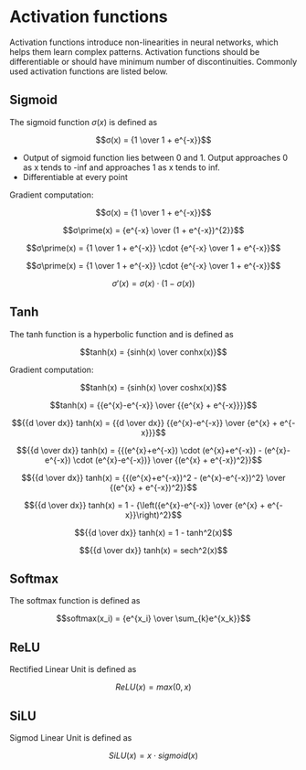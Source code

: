 # Activation functions
Activation functions introduce non-linearities in neural networks, which helps them learn complex patterns. Activation functions should be differentiable or should have minimum number of discontinuities. Commonly used activation functions are listed below. 

## Sigmoid
The sigmoid function $σ(x)$ is defined as 

$$σ(x) = {1 \over 1 + e^{-x}}$$

* Output of sigmoid function lies between 0 and 1. Output approaches 0 as x tends to -inf and approaches 1 as x tends to inf.
* Differentiable at every point

Gradient computation:

$$σ(x) = {1 \over 1 + e^{-x}}$$

$$σ\prime(x) = {e^{-x} \over (1 + e^{-x})^{2}}$$

$$σ\prime(x) = {1 \over 1 + e^{-x}} \cdot {e^{-x} \over 1 + e^{-x}}$$

$$σ\prime(x) = {1 \over 1 + e^{-x}} \cdot {e^{-x} \over 1 + e^{-x}}$$

$$σ\prime(x) = σ(x) \cdot ( 1 - σ(x))$$

## Tanh
The tanh function is a hyperbolic function and is defined as

$$tanh(x) = {sinh(x) \over conhx(x)}$$

Gradient computation:

$$tanh(x) = {sinh(x) \over coshx(x)}$$

$$tanh(x) = {{e^{x}-e^{-x}} \over {{e^{x} + e^{-x}}}}$$

$${{d \over dx}} tanh(x) = {{d \over dx}} {{e^{x}-e^{-x}} \over {e^{x} + e^{-x}}}$$

$${{d \over dx}} tanh(x) = {{(e^{x}+e^{-x}) \cdot (e^{x}+e^{-x}) - (e^{x}-e^{-x}) \cdot (e^{x}-e^{-x})} \over {(e^{x} + e^{-x})^2}}$$

$${{d \over dx}} tanh(x) = {{(e^{x}+e^{-x})^2 - (e^{x}-e^{-x})^2} \over {(e^{x} + e^{-x})^2}}$$

$${{d \over dx}} tanh(x) = 1 - {\left({e^{x}-e^{-x}} \over {e^{x} + e^{-x}}\right)^2}$$

$${{d \over dx}} tanh(x) = 1 - tanh^2(x)$$

$${{d \over dx}} tanh(x) = sech^2(x)$$


## Softmax
The softmax function is defined as

$$softmax(x_i) = {e^{x_i} \over \sum_{k}e^{x_k}}$$

## ReLU

Rectified Linear Unit is defined as 

$$ReLU(x) = max(0, x)$$

## SiLU
Sigmod Linear Unit is defined as

$$SiLU(x) = x \cdot sigmoid(x)$$
